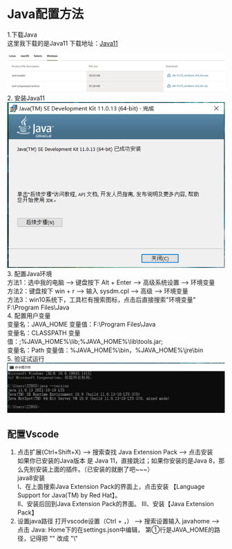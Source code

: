 # Java配置方法  

1.下载Java  
    这里我下载的是Java11
    下载地址：[Java11](https://www.oracle.com/java/technologies/downloads/#java11-windows)

![ ](./Picture/jdk11.png)  
2. 安装Java11  
![ ](./Picture/three.png)  
3. 配置Java环境  
    方法1：选中我的电脑 --> 键盘按下 Alt + Enter --> 高级系统设置 --> 环境变量  
    方法2：键盘按下 win + r --> 输入 sysdm.cpl --> 高级 --> 环境变量  
    方法3：win10系统下，工具栏有搜索图标，点击后直接搜索"环境变量"  
    F:\Program Files\Java  
4. 配置用户变量  
变量名：JAVA_HOME 变量值：F:\Program Files\Java  
变量名：CLASSPATH 变量值：;%JAVA_HOME%\lib;%JAVA_HOME%\lib\tools.jar;  
变量名：Path 变量值：%JAVA_HOME%\bin，%JAVA_HOME%\jre\bin  
5. 验证试运行  
![ ](./Picture/four.png)  

## 配置Vscode  

1. 点击扩展(Ctrl+Shift+X) --> 搜索查找 Java Extension Pack --> 点击安装  
如果你已安装的Java版本 是 Java 11，直接跳过；如果你安装的是Java 8，那么先别安装上面的插件。（已安装的就删了吧~~~）  
java8安装  
Ⅰ、在上面搜索Java Extension Pack的界面上，点击安装 【Language Support for Java(TM) by Red Hat】。  
Ⅱ、安装后回到Java Extension Pack的界面。
Ⅲ、安装【Java Extension Pack】
2. 设置java路径
打开vscode设置（Ctrl + ，） -->  搜索设置输入 javahome -->  点击 Java: Home下的在settings.json中编辑，
第①行是JAVA_HOME的路径，记得把 "\" 改成 "\\"  

